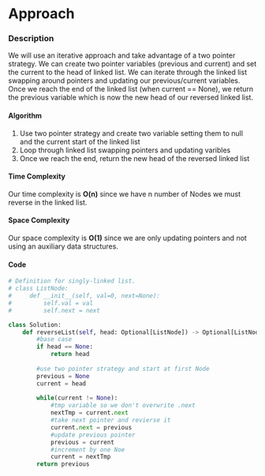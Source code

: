 # Approach
### Description
We will use an iterative approach and take advantage of a two pointer strategy. We can create two pointer variables (previous and current) and set the current to the head of linked list. We can iterate through the linked list swapping around pointers and updating our previous/current variables. Once we reach the end of the linked list (when current == None), we return the previous variable which is now the new head of our reversed linked list.

#### Algorithm
1. Use two pointer strategy and create two variable setting them to null and the current start of the linked list
2. Loop through linked list swapping pointers and updating varibles
3. Once we reach the end, return the new head of the reversed linked list
#### Time Complexity
Our time complexity is **O(n)** since we have n number of Nodes we must reverse in the linked list.

#### Space Complexity
Our space complexity is **O(1)** since we are only updating pointers and not using an auxiliary data structures.

#### Code
```python
# Definition for singly-linked list.
# class ListNode:
#     def __init__(self, val=0, next=None):
#         self.val = val
#         self.next = next

class Solution:
    def reverseList(self, head: Optional[ListNode]) -> Optional[ListNode]:
        #base case
        if head == None:
            return head
        
        #use two pointer strategy and start at first Node
        previous = None
        current = head
        
        while(current != None):
            #tmp variable so we don't overwrite .next
            nextTmp = current.next
            #take next pointer and revierse it
            current.next = previous
            #update previous pointer
            previous = current
            #increment by one Noe
            current = nextTmp
        return previous
```